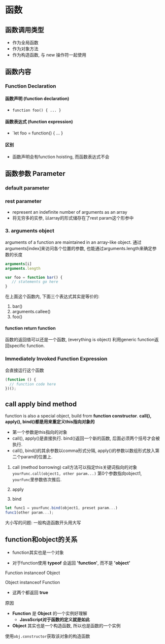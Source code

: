 # 函数

## 函数调用类型

- 作为全局函数
- 作为对象方法
- 作为构造函数, 与 new 操作符一起使用

## 函数内容

### Function Declaration

#### 函数声明 (function declaration)

- `function foo() { ... }`

#### 函数表达式 (function expression)

- `let foo = function() { ... }

#### 区别

- 函数声明会有function hoisting, 而函数表达式不会

## 函数参数 Parameter

### default parameter

### rest parameter

- represent an indefinite number of arguments as an array
- 将无穷多的实参, 以array的形式储存在了rest param这个形参中

### 3. arguments object

arguments of a function are maintained in an array-like object.
通过arguments[index]来访问各个位置的参数, 也能通过arguments.length来确定参数的长度

```javascript
arguments[i]
arguments.length
```

```javascript
var foo = function bar() {
   // statements go here
}
```

在上面这个函数内, 下面三个表达式其实是等价的:

1. bar()
2. arguments.callee()
3. foo()

#### function return function

函数的返回值可以还是一个函数, (everything is object)
利用generic function返回specific function.


### Immediately Invoked Function Expression

会直接运行这个函数

```javascript
(function () {
  // function code here
})();
```

## call apply bind method

function is also a special object, build from **function constructor**.
**call(), apply(), bind()都是用来重定义this指向对象的**

- 第一个参数是this指向的对象
- call(), apply()是直接执行. bind()返回一个新的函数, 后面必须两个括号才会被执行.
- call(), bind()的其余参数以comma形式分隔, apply()的参数以数组形式放入第二个param的位置上.

1. call (method borrowing)
call方法可以指定this关键词指向的对象
`yourFunc.call(object1, other param...)`
第0个参数指向object1, `yourFunc`里参数依次推后.

2. apply

3. bind

```javascript
let func1 = yourFunc.bind(object1, preset param...)
func1(other param...);
```

大小写的问题: 一般构造函数开头用大写

## function和object的关系

- function其实也是一个对象

- 对于function使用 **typeof** 会返回 **'function'**, 而不是 **'object'**

Function instanceof Object

Object instanceof Function

- 这两个都返回 **true**

原因

- **Function** 是 **Object** 的一个实例好理解
  - **JavaScript对于函数的定义就是如此**
- **Object** 其实也是一个构造函数, 所以也是函数的一个实例

使用`obj.constructor`获取该对象的构造函数